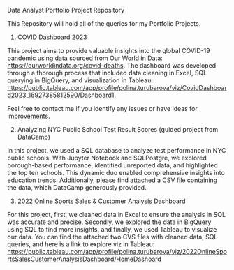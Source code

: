 Data Analyst Portfolio Project Repository

This Repository will hold all of the queries for my Portfolio Projects.

1. COVID Dashboard 2023

This project aims to provide valuable insights into the global COVID-19 pandemic using data sourced from Our World in Data: https://ourworldindata.org/covid-deaths.
The dashboard was developed through a thorough process that included data cleaning in Excel, SQL querying in BigQuery, and visualization in Tableau: https://public.tableau.com/app/profile/polina.turubarova/viz/CovidDashboard2023_16927385812590/Dashboard1.

Feel free to contact me if you identify any issues or have ideas for improvements.

2. Analyzing NYC Public School Test Result Scores (guided project from DataCamp)

In this project, we used a SQL database to analyze test performance in NYC public schools. With Jupyter Notebook and SQLPostgre, we explored borough-based performance, identified unreported data, and highlighted the top ten schools. This dynamic duo enabled comprehensive insights into education trends. Additionally, please find attached a CSV file containing the data, which DataCamp generously provided.

3. 2022 Online Sports Sales & Customer Analysis Dashboard

For this project, first, we cleaned data in Excel to ensure the analysis in SQL was accurate and precise. Secondly, we explored the data in BigQuery using SQL to find more insights, and finally, we used Tableau to visualize our data. You can find the attached two CVS files with cleaned data, SQL queries, and here is a link to explore viz in Tableau:
https://public.tableau.com/app/profile/polina.turubarova/viz/2022OnlineSportsSalesCustomerAnalysisDashboard/HomeDashoard

